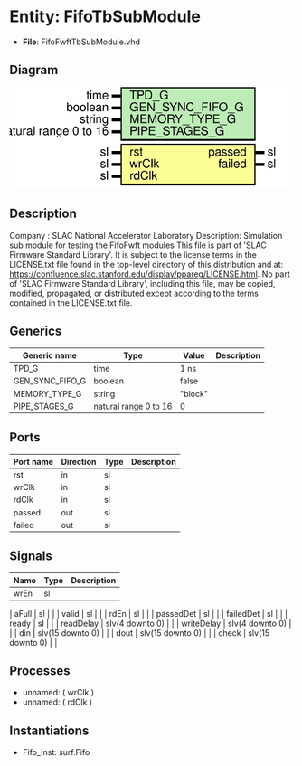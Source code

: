 # Entity: FifoTbSubModule

- **File**: FifoFwftTbSubModule.vhd
## Diagram

![Diagram](FifoFwftTbSubModule.svg "Diagram")
## Description

Company    : SLAC National Accelerator Laboratory
Description: Simulation sub module for testing the FifoFwft modules
This file is part of 'SLAC Firmware Standard Library'.
It is subject to the license terms in the LICENSE.txt file found in the
top-level directory of this distribution and at:
   https://confluence.slac.stanford.edu/display/ppareg/LICENSE.html.
No part of 'SLAC Firmware Standard Library', including this file,
may be copied, modified, propagated, or distributed except according to
the terms contained in the LICENSE.txt file.
## Generics

| Generic name    | Type                  | Value   | Description |
| --------------- | --------------------- | ------- | ----------- |
| TPD_G           | time                  | 1 ns    |             |
| GEN_SYNC_FIFO_G | boolean               | false   |             |
| MEMORY_TYPE_G   | string                | "block" |             |
| PIPE_STAGES_G   | natural range 0 to 16 | 0       |             |
## Ports

| Port name | Direction | Type | Description |
| --------- | --------- | ---- | ----------- |
| rst       | in        | sl   |             |
| wrClk     | in        | sl   |             |
| rdClk     | in        | sl   |             |
| passed    | out       | sl   |             |
| failed    | out       | sl   |             |
## Signals

| Name              | Type             | Description |
| ----------------- | ---------------- | ----------- |
| wrEn              | sl               |             |
| 
      aFull      | sl               |             |
| 
      valid      | sl               |             |
| 
      rdEn       | sl               |             |
| 
      passedDet  | sl               |             |
| 
      failedDet  | sl               |             |
| 
      ready      | sl               |             |
| readDelay         | slv(4 downto 0)  |             |
| 
      writeDelay | slv(4 downto 0)  |             |
| din               | slv(15 downto 0) |             |
| 
      dout       | slv(15 downto 0) |             |
| 
      check      | slv(15 downto 0) |             |
## Processes
- unnamed: ( wrClk )
- unnamed: ( rdClk )
## Instantiations

- Fifo_Inst: surf.Fifo

